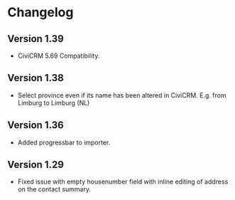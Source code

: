 # Changelog

## Version 1.39

* CiviCRM 5.69 Compatibility.

## Version 1.38

* Select province even if its name has been altered in CiviCRM. E.g. from Limburg to Limburg (NL)

## Version 1.36

* Added progressbar to importer.

## Version 1.29

* Fixed issue with empty housenumber field with inline editing of address on the contact summary.
